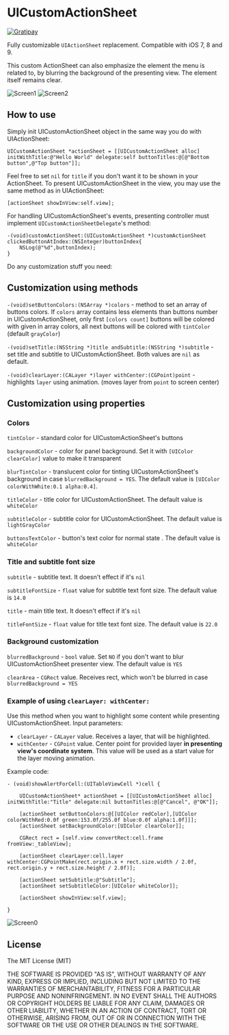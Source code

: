 # UICustomActionSheet


[![Gratipay](https://img.shields.io/gratipay/pchernovolenko.svg)](https://gratipay.com/pchernovolenko/)


Fully customizable `UIActionSheet` replacement. Compatible with iOS 7, 8 and 9.


This сustom ActionSheet can also emphasize the element the menu is related to, by blurring the background of the presenting view. The element itself remains clear.


![Screen1](https://cloud.githubusercontent.com/assets/7644394/6421975/7da04fac-bedc-11e4-9d87-59b8696a664e.gif)
![Screen2](https://cloud.githubusercontent.com/assets/7644394/6421813/160a4e2a-bedb-11e4-803f-a474e64f6f6a.gif)


## How to use


Simply init UICustomActionSheet object in the same way you do with UIActionSheet:

    UICustomActionSheet *actionSheet = [[UICustomActionSheet alloc] initWithTitle:@"Hello World" delegate:self buttonTitles:@[@"Bottom button",@"Top button"]];

Feel free to set `nil` for `title` if you don't want it to be shown in your ActionSheet. To present UICustomActionSheet in the view, you may use the same method as in UIActionSheet:

    [actionSheet showInView:self.view];

For handling UICustomActionSheet's events, presenting controller must implement `UICustomActionSheetDelegate`'s method:

    -(void)customActionSheet:(UICustomActionSheet *)customActionSheet clickedButtonAtIndex:(NSInteger)buttonIndex{
        NSLog(@"%d",buttonIndex);
    }

Do any customization stuff you need:

## Customization using methods

`-(void)setButtonColors:(NSArray *)colors` - method to set an array of buttons colors. If `colors` array contains less elements than buttons number in UICustomActionSheet, only first `[colors count]` buttons will be colored with given in array colors, all next buttons will be colored with `tintColor` (default `grayColor`)


`-(void)setTitle:(NSString *)title andSubtitle:(NSString *)subtitle` - set title and subtitle to UICustomActionSheet. Both values are `nil` as default. 


`-(void)clearLayer:(CALayer *)layer withCenter:(CGPoint)point` - highlights `layer` using animation. (moves layer from `point` to screen center)

## Customization using properties


### Colors


`tintColor` - standard color for UICustomActionSheet's buttons


`backgroundColor` - color for panel background. Set it with `[UIColor clearColor]` value to make it transparent


`blurTintColor` - translucent color for tinting UICustomActionSheet's background in case `blurredBackground = YES`. The default value is `[UIColor colorWithWhite:0.1 alpha:0.4]`. 


`titleColor` - title color for UICustomActionSheet. The default value is `whiteColor`


`subtitleColor` - subtitle color for UICustomActionSheet. The default value is `lightGrayColor`


`buttonsTextColor` - button's text color for normal state . The default value is `whiteColor`


### Title and subtitle font size 


`subtitle` - subtitle text. It doesn't effect if it's `nil`


`subtitleFontSize` - `float` value for subtitle text font size. The default value is `14.0`


`title` - main title text. It doesn't effect if it's `nil`


`titleFontSize` - `float` value for title text font size. The default value is `22.0`

### Background customization

`blurredBackground` - `bool` value. Set `NO` if you don't want to blur UICustomActionSheet presenter view. The default value is `YES`


`clearArea` - `CGRect` value. Receives rect, which won't be blurred in case `blurredBackground = YES`


### Example of using `clearLayer: withCenter:`

Use this method when you want to highlight some content while presenting UICustomActionSheet. Input parameters:
- `clearLayer` - `CALayer` value. Receives a layer, that will be highlighted.
- `withCenter` - `CGPoint` value. Center point for provided layer **in presenting view's coordinate system**. This value will be used as a start value for the layer moving animation.

Example code:
```
- (void)showAlertForCell:(UITableViewCell *)cell {
    
    UICustomActionSheet* actionSheet = [[UICustomActionSheet alloc] initWithTitle:"Title" delegate:nil buttonTitles:@[@"Cancel", @"OK"]];
    
    [actionSheet setButtonColors:@[[UIColor redColor],[UIColor colorWithRed:0.0f green:153.0f/255.0f blue:0.0f alpha:1.0f]]];
    [actionSheet setBackgroundColor:[UIColor clearColor]];
    
    CGRect rect = [self.view convertRect:cell.frame fromView:_tableView];
    
    [actionSheet clearLayer:cell.layer withCenter:CGPointMake(rect.origin.x + rect.size.width / 2.0f, rect.origin.y + rect.size.height / 2.0f)];
    
    [actionSheet setSubtitle:@"Subtitle"];
    [actionSheet setSubtitleColor:[UIColor whiteColor]];
    
    [actionSheet showInView:self.view];
    
}
```

![Screen0](https://cloud.githubusercontent.com/assets/7644394/10099348/702f0b2e-6391-11e5-9c82-dc30d84489e6.gif)

## License

The MIT License (MIT)


THE SOFTWARE IS PROVIDED "AS IS", WITHOUT WARRANTY OF ANY KIND, EXPRESS OR
IMPLIED, INCLUDING BUT NOT LIMITED TO THE WARRANTIES OF MERCHANTABILITY,
FITNESS FOR A PARTICULAR PURPOSE AND NONINFRINGEMENT. IN NO EVENT SHALL THE
AUTHORS OR COPYRIGHT HOLDERS BE LIABLE FOR ANY CLAIM, DAMAGES OR OTHER
LIABILITY, WHETHER IN AN ACTION OF CONTRACT, TORT OR OTHERWISE, ARISING FROM,
OUT OF OR IN CONNECTION WITH THE SOFTWARE OR THE USE OR OTHER DEALINGS IN THE
SOFTWARE.
